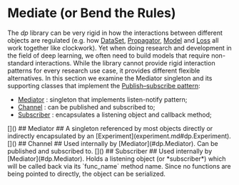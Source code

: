 # Mediate (or Bend the Rules) #
The _dp_ library can be very rigid in how the interactions between different objects 
are regulated (e.g. how [DataSet](data.md#dp.DataSet), 
[Propagator](propagator.md#dp.Propagator), [Model](model.md#dp.Model) 
and [Loss](loss.md#dp.Loss) all work together like clockwork). 
Yet when doing research and development in the field of deep learning, 
we often need to build models that require non-standard interactions.
While the library cannot provide rigid interaction patterns for every research use case,
it provides different flexible alternatives. In this section we examine the Mediator singleton
and its supporting classes that implement the 
[Publish–subscribe pattern](http://en.wikipedia.org/wiki/Publish%E2%80%93subscribe_pattern):
 
  * [Mediator](#dp.Mediator) : singleton that implements listen-notify pattern;
  * [Channel](#dp.Channel) : can be published and subscribed to;
  * [Subscriber](#dp.Subscriber) : encapsulates a listening object and callback method;

<a name="dp.Mediator"/>
[]()
## Mediator ##
A singleton referenced by most objects directly or indirectly 
encapsulated by an [Experiment](experiment.md#dp.Experiment).

<a name="dp.Channel"/>
[]()
## Channel ##
Used internally by [Mediator](#dp.Mediator). Can be published and subscribed to.

<a name="dp.Subscriber"/>
[]()
## Subscriber ##
Used internally by [Mediator](#dp.Mediator). Holds a listening object (or *subscriber*) which will be called
back via its `func_name` method name. Since no functions are being 
pointed to directly, the object can be serialized.
